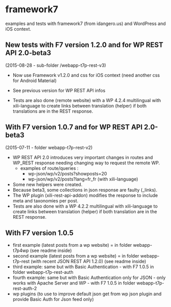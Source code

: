 # framework7
examples and tests with framework7 (from idangero.us) and WordPress and iOS context.


## New tests with F7 version 1.2.0 and for WP REST API 2.0-beta3

(2015-08-28 - sub-folder /webapp-t7p-rest-v3)

- Now use Framework v1.2.0 and css for iOS context (need another css for Android Material)

- See previous version for WP REST API infos

- Tests are also done (remote website) with a WP 4.2.4 multilingual with xili-language to create links between translation (helper) if both translations are in the REST response.

## With F7 version 1.0.7 and for WP REST API 2.0-beta3

(2015-07-11 - folder webapp-t7p-rest-v2)

- WP REST API 2.0 introduces very important changes in routes and WP_REST response needing changing way to request the remote WP.
	- examples of route/queries :
		- wp-json/wp/v2/posts?showposts=20
		- wp-json/wp/v2/posts?lang=fr_fr (with xili-language)
- Some new helpers were created.
- Because beta3, some collections in json response are faulty (_links).
- The WP plugin (xili-rest-api-addon) modifies the response to include meta and taxonomies per post.
- Tests are also done with a WP 4.2.2 multilingual with xili-language to create links between translation (helper) if both translation are in the REST response.

## With F7 version 1.0.5

- first example (latest posts from a wp website) = in folder webapp-t7p4wp (see readme inside)
- second example (latest posts from a wp website) = in folder webapp-t7p-rest (with recent JSON REST API 1.2.0) (see readme inside)
- third example: same but with Basic Authentication - with F7 1.0.5 in folder webapp-t7p-rest-auth
- fourth example: same but with Basic Authentication only for JSON - only works with Apache Server and WP - with F7 1.0.5 in folder webapp-t7p-rest-auth-2
- wp plugins (to use to improve default json get from wp json plugin and provide Basic Auth for Json feed only)